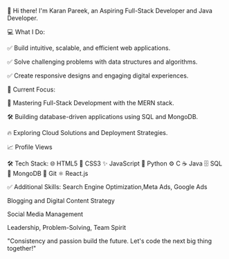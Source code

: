 👋 Hi there! I'm Karan Pareek, an Aspiring Full-Stack Developer and Java Developer.

💻 What I Do:

✅ Build intuitive, scalable, and efficient web applications.

✅ Solve challenging problems with data structures and algorithms.

✅ Create responsive designs and engaging digital experiences.

🎯 Current Focus:

🚀 Mastering Full-Stack Development with the MERN stack.

🛠️ Building database-driven applications using SQL and MongoDB.

🔥 Exploring Cloud Solutions and Deployment Strategies.

📈 Profile Views

🛠️ Tech Stack:
🌐 HTML5
🎨 CSS3
✨ JavaScript
🐍 Python
⚙️ C
☕ Java
🗄️ SQL
🍃 MongoDB
🔧 Git
⚛️ React.js

✅ Additional Skills:
Search Engine Optimization,Meta Ads, Google Ads

Blogging and Digital Content Strategy

Social Media Management

Leadership, Problem-Solving, Team Spirit

"Consistency and passion build the future. Let's code the next big thing together!"
